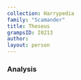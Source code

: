 ```yaml
---
collection: Harrypedia
family: "Scamander"
title: Theseus
grampsID: I0213
author:
layout: person
---
```


### Analysis
